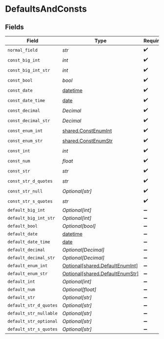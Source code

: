 # DefaultsAndConsts


## Fields

| Field                                                                        | Type                                                                         | Required                                                                     | Description                                                                  |
| ---------------------------------------------------------------------------- | ---------------------------------------------------------------------------- | ---------------------------------------------------------------------------- | ---------------------------------------------------------------------------- |
| `normal_field`                                                               | *str*                                                                        | :heavy_check_mark:                                                           | N/A                                                                          |
| `const_big_int`                                                              | *int*                                                                        | :heavy_check_mark:                                                           | N/A                                                                          |
| `const_big_int_str`                                                          | *int*                                                                        | :heavy_check_mark:                                                           | N/A                                                                          |
| `const_bool`                                                                 | *bool*                                                                       | :heavy_check_mark:                                                           | N/A                                                                          |
| `const_date`                                                                 | [datetime](https://docs.python.org/3/library/datetime.html#datetime-objects) | :heavy_check_mark:                                                           | N/A                                                                          |
| `const_date_time`                                                            | [date](https://docs.python.org/3/library/datetime.html#date-objects)         | :heavy_check_mark:                                                           | N/A                                                                          |
| `const_decimal`                                                              | *Decimal*                                                                    | :heavy_check_mark:                                                           | N/A                                                                          |
| `const_decimal_str`                                                          | *Decimal*                                                                    | :heavy_check_mark:                                                           | N/A                                                                          |
| `const_enum_int`                                                             | [shared.ConstEnumInt](../../models/shared/constenumint.md)                   | :heavy_check_mark:                                                           | N/A                                                                          |
| `const_enum_str`                                                             | [shared.ConstEnumStr](../../models/shared/constenumstr.md)                   | :heavy_check_mark:                                                           | N/A                                                                          |
| `const_int`                                                                  | *int*                                                                        | :heavy_check_mark:                                                           | N/A                                                                          |
| `const_num`                                                                  | *float*                                                                      | :heavy_check_mark:                                                           | N/A                                                                          |
| `const_str`                                                                  | *str*                                                                        | :heavy_check_mark:                                                           | N/A                                                                          |
| `const_str_d_quotes`                                                         | *str*                                                                        | :heavy_check_mark:                                                           | N/A                                                                          |
| `const_str_null`                                                             | *Optional[str]*                                                              | :heavy_check_mark:                                                           | N/A                                                                          |
| `const_str_s_quotes`                                                         | *str*                                                                        | :heavy_check_mark:                                                           | N/A                                                                          |
| `default_big_int`                                                            | *Optional[int]*                                                              | :heavy_minus_sign:                                                           | N/A                                                                          |
| `default_big_int_str`                                                        | *Optional[int]*                                                              | :heavy_minus_sign:                                                           | N/A                                                                          |
| `default_bool`                                                               | *Optional[bool]*                                                             | :heavy_minus_sign:                                                           | N/A                                                                          |
| `default_date`                                                               | [datetime](https://docs.python.org/3/library/datetime.html#datetime-objects) | :heavy_minus_sign:                                                           | N/A                                                                          |
| `default_date_time`                                                          | [date](https://docs.python.org/3/library/datetime.html#date-objects)         | :heavy_minus_sign:                                                           | N/A                                                                          |
| `default_decimal`                                                            | *Optional[Decimal]*                                                          | :heavy_minus_sign:                                                           | N/A                                                                          |
| `default_decimal_str`                                                        | *Optional[Decimal]*                                                          | :heavy_minus_sign:                                                           | N/A                                                                          |
| `default_enum_int`                                                           | [Optional[shared.DefaultEnumInt]](../../models/shared/defaultenumint.md)     | :heavy_minus_sign:                                                           | N/A                                                                          |
| `default_enum_str`                                                           | [Optional[shared.DefaultEnumStr]](../../models/shared/defaultenumstr.md)     | :heavy_minus_sign:                                                           | N/A                                                                          |
| `default_int`                                                                | *Optional[int]*                                                              | :heavy_minus_sign:                                                           | N/A                                                                          |
| `default_num`                                                                | *Optional[float]*                                                            | :heavy_minus_sign:                                                           | N/A                                                                          |
| `default_str`                                                                | *Optional[str]*                                                              | :heavy_minus_sign:                                                           | N/A                                                                          |
| `default_str_d_quotes`                                                       | *Optional[str]*                                                              | :heavy_minus_sign:                                                           | N/A                                                                          |
| `default_str_nullable`                                                       | *Optional[str]*                                                              | :heavy_minus_sign:                                                           | N/A                                                                          |
| `default_str_optional`                                                       | *Optional[str]*                                                              | :heavy_minus_sign:                                                           | N/A                                                                          |
| `default_str_s_quotes`                                                       | *Optional[str]*                                                              | :heavy_minus_sign:                                                           | N/A                                                                          |